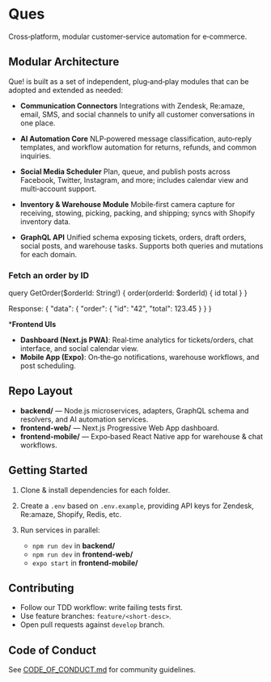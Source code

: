 # Ques

Cross‑platform, modular customer‑service automation for e‑commerce.

## Modular Architecture

Que! is built as a set of independent, plug‑and‑play modules that can be adopted and extended as needed:

* **Communication Connectors**
  Integrations with Zendesk, Re\:amaze, email, SMS, and social channels to unify all customer conversations in one place.

* **AI Automation Core**
  NLP‑powered message classification, auto‑reply templates, and workflow automation for returns, refunds, and common inquiries.

* **Social Media Scheduler**
  Plan, queue, and publish posts across Facebook, Twitter, Instagram, and more; includes calendar view and multi‑account support.

* **Inventory & Warehouse Module**
  Mobile‑first camera capture for receiving, stowing, picking, packing, and shipping; syncs with Shopify inventory data.

* **GraphQL API**
  Unified schema exposing tickets, orders, draft orders, social posts, and warehouse tasks. Supports both queries and mutations for each domain.

### Fetch an order by ID
query GetOrder($orderId: String!) {
  order(orderId: $orderId) {
    id
    total
  }
}

Response:
{
  "data": {
    "order": {
      "id": "42",
      "total": 123.45
    }
  }
}

***Frontend UIs**

  * **Dashboard (Next.js PWA)**: Real‑time analytics for tickets/orders, chat interface, and social calendar view.
  * **Mobile App (Expo)**: On‑the‑go notifications, warehouse workflows, and post scheduling.

## Repo Layout

* **backend/** — Node.js microservices, adapters, GraphQL schema and resolvers, and AI automation services.
* **frontend-web/** — Next.js Progressive Web App dashboard.
* **frontend-mobile/** — Expo‑based React Native app for warehouse & chat workflows.

## Getting Started

1. Clone & install dependencies for each folder.
2. Create a `.env` based on `.env.example`, providing API keys for Zendesk, Re\:amaze, Shopify, Redis, etc.
3. Run services in parallel:

   * `npm run dev` in **backend/**
   * `npm run dev` in **frontend-web/**
   * `expo start` in **frontend-mobile/**

## Contributing

* Follow our TDD workflow: write failing tests first.
* Use feature branches: `feature/<short‑desc>`.
* Open pull requests against `develop` branch.

## Code of Conduct

See [CODE\_OF\_CONDUCT.md](./CODE_OF_CONDUCT.md) for community guidelines.
